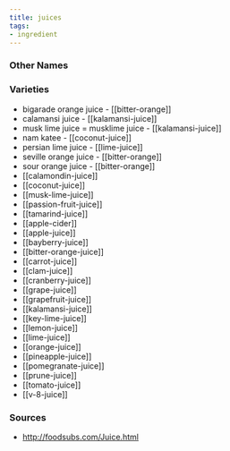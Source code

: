 ```yaml
---
title: juices
tags:
- ingredient
---
```



### Other Names


### Varieties

* bigarade orange juice - [[bitter-orange]]
* calamansi juice - [[kalamansi-juice]]
* musk lime juice = musklime juice - [[kalamansi-juice]]
* nam katee - [[coconut-juice]]
* persian lime juice - [[lime-juice]]
* seville orange juice - [[bitter-orange]]
* sour orange juice - [[bitter-orange]]
* [[calamondin-juice]]
* [[coconut-juice]]
* [[musk-lime-juice]]
* [[passion-fruit-juice]]
* [[tamarind-juice]]
* [[apple-cider]]
* [[apple-juice]]
* [[bayberry-juice]]
* [[bitter-orange-juice]]
* [[carrot-juice]]
* [[clam-juice]]
* [[cranberry-juice]]
* [[grape-juice]]
* [[grapefruit-juice]]
* [[kalamansi-juice]]
* [[key-lime-juice]]
* [[lemon-juice]]
* [[lime-juice]]
* [[orange-juice]]
* [[pineapple-juice]]
* [[pomegranate-juice]]
* [[prune-juice]]
* [[tomato-juice]]
* [[v-8-juice]]

### Sources
* http://foodsubs.com/Juice.html
